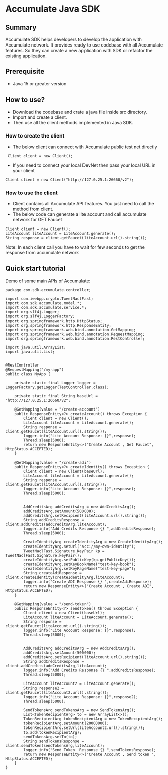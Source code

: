 # Accumulate Java SDK

## Summary
Accumulate SDK helps developers to develop the application with Accumulate network. It provides ready to use codebase with all Accumulate features. So they can create a new application with SDK or refactor the existing application.

## Prerequisite
- Java 15 or greater version

## How to use?
- Download the codebase and crate a java file inside src directory.
- Import and create a client.
- Then use all the client methods implemented in Java SDK.
### How to create the client
- The below client can connect with Accumulate public test net directly

``` Client client = new Client();```
- If you need to connect your local DevNet then pass your local URL in your client

```
Client client = new Client("http://127.0.25.1:26660/v2");
```

### How to use the client
- Client contains all Accumulate API features. You just need to call the method from client.
- The below code can generate a lite account and call accumulate network for GET Faucet
```
Client client = new Client();
LiteAccount liteAccount = LiteAccount.generate();
String response = client.getFaucet(liteAccount.url().string());
```
Note: In each client call you have to wait for few seconds to get the response from accumulate network

## Quick start tutorial
Demo of some main APIs of Accumulate:
```
package com.sdk.accumulate.controller;

import com.iwebpp.crypto.TweetNaclFast;
import com.sdk.accumulate.model.*;
import com.sdk.accumulate.service.*;
import org.slf4j.Logger;
import org.slf4j.LoggerFactory;
import org.springframework.http.HttpStatus;
import org.springframework.http.ResponseEntity;
import org.springframework.web.bind.annotation.GetMapping;
import org.springframework.web.bind.annotation.RequestMapping;
import org.springframework.web.bind.annotation.RestController;

import java.util.ArrayList;
import java.util.List;


@RestController
@RequestMapping("/my-app")
public class MyApp {

    private static final Logger logger = LoggerFactory.getLogger(TestController.class);

    private static final String baseUrl = "http://127.0.25.1:26660/v2";

    @GetMapping(value = "/create-account")
    public ResponseEntity<?> createAccount() throws Exception {
        Client client = new Client();
        LiteAccount liteAccount = LiteAccount.generate();
        String response = client.getFaucet(liteAccount.url().string());
        logger.info("Lite Account Response: {}",response);
        Thread.sleep(5000);
        return new ResponseEntity<>("Create Account , Get Faucet", HttpStatus.ACCEPTED);
    }

    @GetMapping(value = "/create-adi")
    public ResponseEntity<?> createIdentity() throws Exception {
        Client client = new Client(baseUrl);
        LiteAccount liteAccount = LiteAccount.generate();
        String response = client.getFaucet(liteAccount.url().string());
        logger.info("Lite Account Response: {}",response);
        Thread.sleep(5000);


        AddCreditsArg addCreditsArg = new AddCreditsArg();
        addCreditsArg.setAmount(500000);
        addCreditsArg.setRecipient(liteAccount.url().string());
        String addCreditsResponse = client.addCredits(addCreditsArg,liteAccount);
        logger.info("Add Credits Response {} ",addCreditsResponse);
        Thread.sleep(5000);

        CreateIdentityArg createIdentityArg = new CreateIdentityArg();
        createIdentityArg.setUrl("acc://my-own-identity");
        TweetNaclFast.Signature.KeyPair kp = TweetNaclFast.Signature.keyPair();
        createIdentityArg.setPublicKey(kp.getPublicKey());
        createIdentityArg.setKeyBookName("test-key-book");
        createIdentityArg.setKeyPageName("test-key-page");
        String createAdiResponse = client.createIdentity(createIdentityArg,liteAccount);
        logger.info("Create ADI Response {} ",createAdiResponse);
        return new ResponseEntity<>("Create Account , Create ADI", HttpStatus.ACCEPTED);
    }

    @GetMapping(value = "/send-token")
    public ResponseEntity<?> sendToken() throws Exception {
        Client client = new Client(baseUrl);
        LiteAccount liteAccount = LiteAccount.generate();
        String response = client.getFaucet(liteAccount.url().string());
        logger.info("Lite Account Response: {}",response);
        Thread.sleep(5000);


        AddCreditsArg addCreditsArg = new AddCreditsArg();
        addCreditsArg.setAmount(500000);
        addCreditsArg.setRecipient(liteAccount.url().string());
        String addCreditsResponse = client.addCredits(addCreditsArg,liteAccount);
        logger.info("Add Credits Response {} ",addCreditsResponse);
        Thread.sleep(5000);

        LiteAccount liteAccount2 = LiteAccount.generate();
        String response2 = client.getFaucet(liteAccount2.url().string());
        logger.info("Lite Account Response: {}",response2);
        Thread.sleep(5000);

        SendTokensArg sendTokensArg = new SendTokensArg();
        List<TokenRecipientArg> to = new ArrayList<>();
        TokenRecipientArg tokenRecipientArg = new TokenRecipientArg();
        tokenRecipientArg.setAmount(20000000);
        tokenRecipientArg.setUrl(liteAccount2.url().string());
        to.add(tokenRecipientArg);
        sendTokensArg.setTo(to);
        String sendTokensResponse = client.sendToken(sendTokensArg,liteAccount);
        logger.info("Send Token  Response {} ",sendTokensResponse);
        return new ResponseEntity<>("Create Account , Send token ", HttpStatus.ACCEPTED);
    }
}

```


